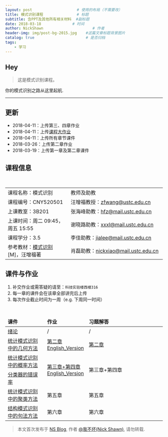 ```yaml
---
layout: post                    # 使用的布局（不需要改）
title: 模式识别课程               # 标题 
subtitle: 含PPT及其他所有相关材料  #副标题
date: 2018-03-18              # 时间
author: NickShawn                      # 作者
header-img: img/post-bg-2015.jpg    #这篇文章标题背景图片
catalog: true                       # 是否归档
tags:
    - 学习
---
```


## Hey
>这是模式识别课程。

你的模式识别之路从这里起航.

***

## 更新
* 2018-04-11：上传第三、四章作业
* 2018-04-11：上传<a href="http://nickshawn.github.io/files/大作业.pdf" target="_blank">课程大作业</a>
* 2018-04-11：上传所有章节课件
* 2018-03-26：上传第二章作业
* 2018-03-19：上传第一章及第二章课件


## 课程信息
<table class="table table-striped table-bordered text-center">
    <tbody>
        <tr>
            <td width="40%">课程名称：模式识别
            </td>
            <td>教师及助教</td>
        </tr>
        <tr>
            <td>课程编号：CNY520501</td>
            <td>汪增福教授：<a title="" href="mailto:zfwang@ustc.edu.cn">zfwang@ustc.edu.cn</a></td>
        </tr>
        <tr>
            <td>上课教室：3B201</td>
            <td>张海峰助教：<a title="" href="mailto:hfz@ustc.edu.cn">hfz@mail.ustc.edu.cn</a></td>
        </tr>
        <tr>
            <td>上课时间：周二 09:45，周五 15:55</td>
            <td>谢晓路助教：<a title="" href="mailto:xxxl@mail.ustc.edu.cn">xxxl@mail.ustc.edu.cn</a></td>
        </tr>
        <tr>
            <td>课程学分：3.5</td>
            <td>李佳助教：<a title="" href="mailto:jialee@mail.ustc.edu.cn">jialee@mail.ustc.edu.cn</a></td>
        </tr>
        <tr>
            <td>参考教材：<a title="模式识别" href="http://item.jd.com/10339634.html" target="_blank">模式识别</a>[M]，汪增福著</td>
            <td>肖磊助教：<a title="" href="mailto:nickxiao@mail.ustc.edu.cn">nickxiao@mail.ustc.edu.cn</a></td>
        </tr>
    </tbody>
</table>


## 课件与作业
1. 补交作业或需答疑的请至：`科技实验楼西楼316`
2. 每一章的课件会在该章全部讲完后上传
3. 每次作业截止时间为一周（e.g. 下周同一时间）
<table class="table table-hover table-bordered text-center" >
    <thead>
        <tr class="active">
            <td width="25%"><span style="font-weight: bold;">课件</span></td>
            <td width="25%"><span style="font-weight: bold;">作业</span></td>
            <td><span style="font-weight: bold;">习题解答</span></td>
        </tr>
    </thead>
    <tbody>
        <tr>
            <td><a href="https://nickshawn.top/files/chapter1.pdf" target="_blank" rel="nofollow">绪论</a></td>
            <td>/</td>
            <td>/</td>
        </tr>
        <tr>
            <td rowspan="1" style="vertical-align:middle"><a href="https://nickshawn.top/files/chapter2.pdf" target="_blank" rel="nofollow">统计模式识别中的几何方法</a></td>
            <td rowspan="1" style="vertical-align:middle"><a href="https://nickshawn.top/files/作业2.pdf" target="_blank" rel="nofollow">第二章</a><br><a href="https://nickshawn.top/files/homework2.pdf" target="_blank" rel="nofollow">English_Version</a></td>
            <td rowspan="1" style="vertical-align:middle"><a href="https://nickshawn.top/files/答案2.pdf" target="_blank" rel="nofollow">第二章</a></td>
        </tr>
        <tr>
            <td rowspan="1" style="vertical-align:middle"><a href="https://nickshawn.top/files/chapter3.pdf" target="_blank" rel="nofollow">统计模式识别中的概率方法</a></td>
            <td rowspan="2" style="vertical-align:middle"><a href="https://nickshawn.top/files/作业3+4.pdf" target="_blank" rel="nofollow">第三章+第四章</a><br><a href="https://nickshawn.top/files/homework3+4.pdf" target="_blank" rel="nofollow">English_Version</a></td>
            <td rowspan="2" style="vertical-align:middle">第三章+第四章</td>
        </tr>
        <tr>
            <td><a href="https://nickshawn.top/files/chapter4.pdf" target="_blank" rel="nofollow">分类器的错误率</a></td>
        </tr>
        <tr>
            <td rowspan="1" style="vertical-align:middle"><a href="https://nickshawn.top/files/chapter5.pdf" target="_blank" rel="nofollow">统计模式识别中的聚类方法</a></td>
            <td rowspan="1" style="vertical-align:middle">第五章</td>
            <td rowspan="1" style="vertical-align:middle">第五章</td>
        </tr>
        <tr>
            <td rowspan="1" style="vertical-align:middle"><a href="https://nickshawn.top/files/chapter6.pdf" target="_blank" rel="nofollow">结构模式识别中的句法方法</a></td>
            <td rowspan="1" style="vertical-align:middle">第六章</td>
            <td rowspan="1" style="vertical-align:middle">第六章</td>
        </tr>
    </tbody>
</table>


> 本文首次发布于 [NS Blog](http://nickshawn.github.io), 作者 [@我不坏(Nick Shawn)](http://github.com/NickShawn), 请勿转载.
